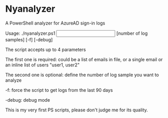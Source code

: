 # Nyanalyzer
A PowerShell analyzer for AzureAD sign-in logs

Usage: ./nyanalyzer.ps1 <input file OR a single email> [number of log samples] [-f] [-debug]

The script accepts up to 4 parameters

The first one is required: could be a list of emails in file, or a single email or an inline list of users "user1, user2"

The second one is optional: define the number of log sample you want to analyze

-f: force the script to get logs from the last 90 days

-debug: debug mode 


This is my very first PS scripts, please don't judge me for its quality.
